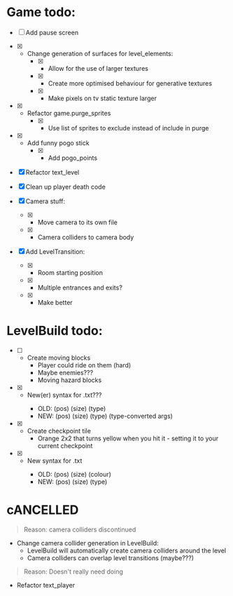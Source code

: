 # Game todo:

- [ ] Add pause screen

- [x] - Change generation of surfaces for level_elements:
    - [x] - Allow for the use of larger textures
    - [x] - Create more optimised behaviour for generative textures
    - [x] - Make pixels on tv static texture larger

- [x] - Refactor game.purge_sprites
    - [x] - Use list of sprites to exclude instead of include in purge

- [x] - Add funny pogo stick
    - [x] - Add pogo_points

- [x] Refactor text_level

- [x] Clean up player death code

- [x] Camera stuff:
    - [x] - Move camera to its own file
    - [x] - Camera colliders to camera body

- [x] Add LevelTransition:
    - [x] - Room starting position
    - [x] - Multiple entrances and exits?
    - [x] - Make better


# LevelBuild todo:

- [ ] - Create moving blocks
    - Player could ride on them (hard)
    - Maybe enemies???
    - Moving hazard blocks

- [x] - New(er) syntax for <level>.txt???
    - OLD: (pos) (size) (type) <some args>
    - NEW: (pos) (size) (type) (type-converted args)

- [x] - Create checkpoint tile
    - Orange 2x2 that turns yellow when you hit it - setting it to your current checkpoint

- [x] - New syntax for <level>.txt
    - OLD: (pos) (size) (colour)
    - NEW: (pos) (size) (type)


# cANCELLED

> Reason: camera colliders discontinued

- Change camera collider generation in LevelBuild:
    - LevelBuild will automatically create camera colliders around the level
    - Camera colliders can overlap level transitions (maybe???)

> Reason: Doesn't really need doing

- Refactor text_player
